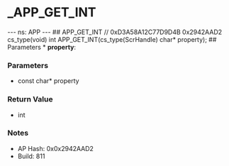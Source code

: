 # _APP_GET_INT

--- ns: APP --- ## APP_GET_INT  // 0xD3A58A12C77D9D4B 0x2942AAD2 cs_type(void) int APP_GET_INT(cs_type(ScrHandle) char* property);  ## Parameters * **property**:

### Parameters
* const char* property

### Return Value
* int

### Notes
* AP Hash: 0x0x2942AAD2
* Build: 811

